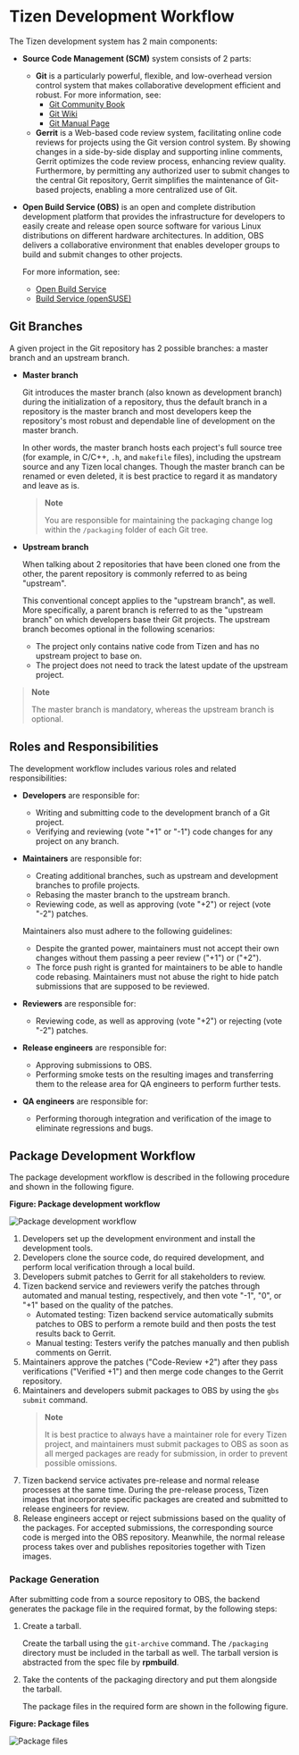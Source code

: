 # Tizen Development Workflow

The Tizen development system has 2 main components:

- **Source Code Management (SCM)** system consists of 2 parts:
  - **Git** is a particularly powerful, flexible, and low-overhead version control system that makes collaborative development efficient and robust. For more information, see:
    - [Git Community Book](http://git-scm.com/book)
    - [Git Wiki](https://git.wiki.kernel.org/index.php/Main_Page)
    - [Git Manual Page](https://www.kernel.org/pub/software/scm/git/docs/)
  - **Gerrit** is a Web-based code review system, facilitating online code reviews for projects using the Git version control system. By showing changes in a side-by-side display and supporting inline comments, Gerrit optimizes the code review process, enhancing review quality. Furthermore, by permitting any authorized user to submit changes to the central Git repository, Gerrit simplifies the maintenance of Git-based projects, enabling a more centralized use of Git.
- **Open Build Service (OBS)** is an open and complete distribution development platform that provides the infrastructure for developers to easily create and release open source software for various Linux distributions on different hardware architectures. In addition, OBS delivers a collaborative environment that enables developer groups to build and submit changes to other projects.

  For more information, see:
  - [Open Build Service](http://openbuildservice.org/)
  - [Build Service (openSUSE)](http://en.opensuse.org/openSUSE:Build_Service)


## Git Branches

A given project in the Git repository has 2 possible branches: a master branch and an upstream branch.

- **Master branch**

  Git introduces the master branch (also known as development branch) during the initialization of a repository, thus the default branch in a repository is the master branch and most developers keep the repository's most robust and dependable line of development on the master branch.

  In other words, the master branch hosts each project's full source tree (for example, in C/C++, `.h`, and `makefile` files), including the upstream source and any Tizen local changes. Though the master branch can be renamed or even deleted, it is best practice to regard it as mandatory and leave as is.

  > **Note**
  >
  > You are responsible for maintaining the packaging change log within the `/packaging` folder of each Git tree.

- **Upstream branch**

  When talking about 2 repositories that have been cloned one from the other, the parent repository is commonly referred to as being "upstream".

  This conventional concept applies to the "upstream branch", as well. More specifically, a parent branch is referred to as the "upstream branch" on which developers base their Git projects. The upstream branch becomes optional in the following scenarios:

  - The project only contains native code from Tizen and has no upstream project to base on.
  - The project does not need to track the latest update of the upstream project.

> **Note**
>
> The master branch is mandatory, whereas the upstream branch is optional.

## Roles and Responsibilities

The development workflow includes various roles and related responsibilities:

- **Developers** are responsible for:

  - Writing and submitting code to the development branch of a Git project.
  - Verifying and reviewing (vote "+1" or "-1") code changes for any project on any branch.

- **Maintainers** are responsible for:

  - Creating additional branches, such as upstream and development branches to profile projects.
  - Rebasing the master branch to the upstream branch.
  - Reviewing code, as well as approving (vote "+2") or reject (vote "-2") patches.

  Maintainers also must adhere to the following guidelines:

  - Despite the granted power, maintainers must not accept their own changes without them passing a peer review ("+1") or ("+2").
  - The force push right is granted for maintainers to be able to handle code rebasing. Maintainers must not abuse the right to hide patch submissions that are supposed to be reviewed.

- **Reviewers** are responsible for:

  - Reviewing code, as well as approving (vote "+2") or rejecting (vote "-2") patches.

- **Release engineers** are responsible for:

  - Approving submissions to OBS.
  - Performing smoke tests on the resulting images and transferring them to the release area for QA engineers to perform further tests.

- **QA engineers** are responsible for:

  - Performing thorough integration and verification of the image to eliminate regressions and bugs.

## Package Development Workflow

The package development workflow is described in the following procedure and shown in the following figure.

**Figure: Package development workflow**

![Package development workflow](media/800px-tizen-work-flow.png)

1. Developers set up the development environment and install the development tools.
1. Developers clone the source code, do required development, and perform local verification through a local build.
1. Developers submit patches to Gerrit for all stakeholders to review.
1. Tizen backend service and reviewers verify the patches through automated and manual testing, respectively, and then vote "-1", "0", or "+1" based on the quality of the patches.
   - Automated testing: Tizen backend service automatically submits patches to OBS to perform a remote build and then posts the test results back to Gerrit.
   - Manual testing: Testers verify the patches manually and then publish comments on Gerrit.
1. Maintainers approve the patches ("Code-Review +2") after they pass verifications ("Verified +1") and then merge code changes to the Gerrit repository.
1. Maintainers and developers submit packages to OBS by using the `gbs submit` command.
   > **Note**
   >
   > It is best practice to always have a maintainer role for every Tizen project, and maintainers must submit packages to OBS as soon as all merged packages are ready for submission, in order to prevent possible omissions.
1. Tizen backend service activates pre-release and normal release processes at the same time. During the pre-release process, Tizen images that incorporate specific packages are created and submitted to release engineers for review.
1. Release engineers accept or reject submissions based on the quality of the packages. For accepted submissions, the corresponding source code is merged into the OBS repository. Meanwhile, the normal release process takes over and publishes repositories together with Tizen images.


### Package Generation

After submitting code from a source repository to OBS, the backend generates the package file in the required format, by the following steps:

1. Create a tarball.

   Create the tarball using the `git-archive` command. The `/packaging` directory must be included in the tarball as well. The tarball version is abstracted from the spec file by **rpmbuild**.

1. Take the contents of the packaging directory and put them alongside the tarball.

   The package files in the required form are shown in the following figure.

**Figure: Package files**

![Package files](media/700px-package-generation.png)
